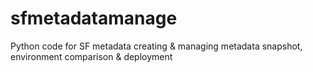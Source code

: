 # sfmetadatamanage
Python code for SF metadata creating &amp; managing metadata snapshot, environment comparison &amp; deployment

